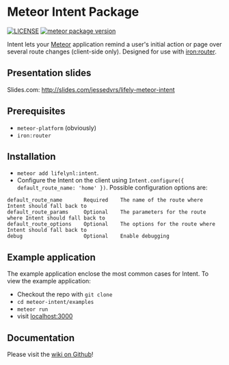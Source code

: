 # Meteor Intent Package
[![LICENSE](http://img.shields.io/badge/LICENSE-MIT-brightgreen.svg)](http://opensource.org/licenses/MIT) [![meteor package version](http://img.shields.io/badge/atmosphere-1.0.1-brightgreen.svg)](https://atmospherejs.com/lifelynl/intent)

Intent lets your [Meteor](https://github.com/meteor/meteor) application remind a user's initial action or page over several route changes (client-side only). Designed for use with [iron:router](https://github.com/iron-meteor/iron-router).

## Presentation slides
Slides.com: http://slides.com/jessedvrs/lifely-meteor-intent

## Prerequisites

- `meteor-platform` (obviously)
- `iron:router`

## Installation

- `meteor add lifelynl:intent`.
- Configure the Intent on the client using `Intent.configure({ default_route_name: 'home' })`. Possible configuration options are:

```
default_route_name       Required    The name of the route where Intent should fall back to
default_route_params     Optional    The parameters for the route where Intent should fall back to
default_route_options    Optional    The options for the route where Intent should fall back to
debug                    Optional    Enable debugging
```

## Example application

The example application enclose the most common cases for Intent. To view the example application:
- Checkout the repo with `git clone`
- `cd meteor-intent/examples`
- `meteor run`
- visit [localhost:3000](http://localhost:3000)

## Documentation

Please visit the [wiki on Github](https://github.com/lifelynl/meteor-intent/wiki/)!
